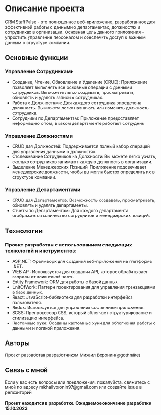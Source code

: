 <h1>Описание проекта</h1>
CRM StaffPulse - это полноценное веб-приложение, разработанное для эффективной работы с данными о департаментах, должностях и сотрудниках в организации. Основная цель данного приложения - упростить управление персоналом и обеспечить доступ к важным данным о структуре компании.

<h2>Основные функции</h2>
<h3>Управление Сотрудниками </h3>
<ul>
 <li>Создание, Чтение, Обновление и Удаление (CRUD): Приложение позволяет выполнять все основные операции с данными сотрудников. Вы можете легко создавать, просматривать, обновлять и удалять записи о сотрудниках.</li>
 <li>Работа с Должностями: Для каждого сотрудника определена должность. Вы можете легко назначать или изменять должность сотрудника.</li>
  <li>Сотрудники по Департаментам: Приложение предоставляет информацию о том, в каком департаменте работает сотрудник</li>
</ul>
<h3>Управление Должностями</h3>
<ul>
 <li>CRUD для Должностей: Поддерживается полный набор операций для управления данными о должностях.</li>
 <li>Отслеживание Сотрудников на Должности: Вы можете легко узнать, сколько сотрудников занимают каждую должность в организации.</li>
  <li>Выделение Менеджерских Позиций: Приложение подсвечивает менеджерские должности, чтобы вы могли быстро определить их в структуре компании.</li>
</ul>
<h3>Управление Департаментами</h3>
<ul>
 <li>CRUD для Департаментов: Возможность создавать, просматривать, обновлять и удалять департаменты.</li>
 <li>Отчеты по Департаментам: Для каждого департамента отображается количество сотрудников и менеджерских позиций.</li>
</ul>

<h2>Технологии</h2>
<h3>Проект разработан с использованием следующих технологий и инструментов:</h3>
<ul>
 <li>ASP.NET: Фреймворк для создания веб-приложений на платформе .NET.</li>
 <li>WEB API: Используется для создания API, которое обрабатывает запросы от клиентской части.</li>
 <li>Entity Framework: ORM для работы с базой данных. </li>
 <li> UnitOfWork: Паттерн проектирования для управления транзакциями в базе данных.</li>
 <li>React: JavaScript-библиотека для разработки интерфейса пользователя.  </li>
 <li>Redux: Используется для управления состоянием приложения.</li>
 <li>SCSS: Препроцессор CSS, который облегчает структурирование и стилизацию интерфейса.</li>
 <li>Кастомные хуки: Созданы кастомные хуки для облегчения работы с данными и логикой приложения.</li>
</ul>

<h2>Авторы</h2>
Проект разработан разработчиком Михаил Воронин(@gothmike)

<h2>Связь с мной</h2>
Если у вас есть вопросы или предложения, пожалуйста, свяжитесь с мной по адресу mikhailvoronin97@gmail.com или создайте issue в репозиторий

<h4>Проект находится в разработке. Ожидаемое окончание разработки 15.10.2023</h4>
